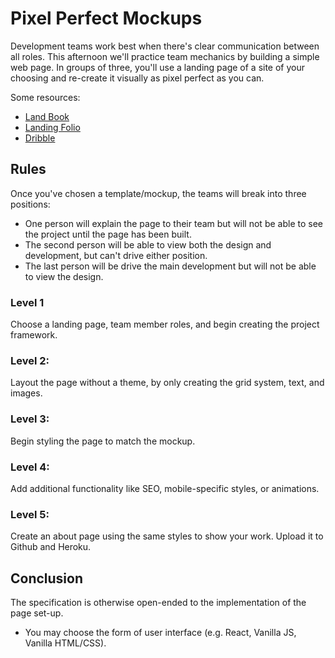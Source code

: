 # Pixel Perfect Mockups

Development teams work best when there's clear communication between all roles. This afternoon we'll practice team mechanics by building a simple web page. In groups of three, you'll use a landing page of a site of your choosing and re-create it visually as pixel perfect as you can. 

Some resources:
 - [Land Book](https://land-book.com)
 - [Landing Folio](http://www.landingfolio.com/)
 - [Dribble](https://dribbble.com/search?q=landing+page&s=latest)

## Rules
Once you've chosen a template/mockup, the teams will break into three positions:

  - One person will explain the page to their team but will not be able to see the project until the page has been built. 
  - The second person will be able to view both the design and development, but can't drive either position.
  - The last person will be drive the main development but will not be able to view the design.

### Level 1
Choose a landing page, team member roles, and begin creating the project framework.

### Level 2:
Layout the page without a theme, by only creating the grid system, text, and images.

### Level 3:
Begin styling the page to match the mockup.

### Level 4:
Add additional functionality like SEO, mobile-specific styles, or animations.

### Level 5:
Create an about page using the same styles to show your work. Upload it to Github and Heroku.

## Conclusion
The specification is otherwise open-ended to the implementation of the page set-up.

* You may choose the form of user interface (e.g. React, Vanilla JS, Vanilla HTML/CSS).
